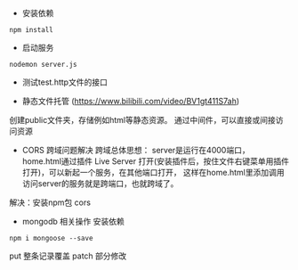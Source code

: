 * 安装依赖

```
npm install
```

* 启动服务

```
nodemon server.js
```

* 测试test.http文件的接口

* 静态文件托管 (https://www.bilibili.com/video/BV1gt411S7ah)

创建public文件夹，存储例如html等静态资源。
通过中间件，可以直接或间接访问资源

* CORS 跨域问题解决
跨域总体思想：
server是运行在4000端口，
home.html通过插件 Live Server 打开(安装插件后，按住文件右键菜单用插件打开)，可以新起一个服务，在其他端口打开，
这样在home.html里添加调用访问server的服务就是跨端口，也就跨域了。

解决：安装npm包 cors

* mongodb 相关操作
安装依赖
```
npm i mongoose --save
```

put 整条记录覆盖
patch 部分修改

